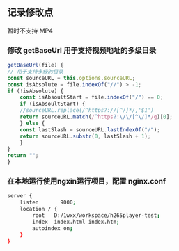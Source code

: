 ## 记录修改点

暂时不支持 MP4 

### 修改 getBaseUrl 用于支持视频地址的多级目录
```js
getBaseUrl(file) {
// 用于支持多级的目录
const sourceURL = this.options.sourceURL;
const isAbsolute = file.indexOf("//") > -1;
if (!isAbsolute) {
    const isAbsoultStart = file.indexOf("/") == 0;
    if (isAbsoultStart) {
    //sourceURL.replace(/^https?://[^/]*/,'$1')
    return sourceURL.match(/^https?:\/\/[^\/]*/g)[0];
    } else {
    const lastSlash = sourceURL.lastIndexOf("/");
    return sourceURL.substr(0, lastSlash + 1);
    }
}
return "";
}
```

### 在本地运行使用ngxin运行项目，配置 nginx.conf
<!-- 添加server -->
```sh
server {
    listen       9000;
    location / {
        root   D:/1wxx/workspace/h265player-test;
        index  index.html index.htm;
        autoindex on;
    }
}
```